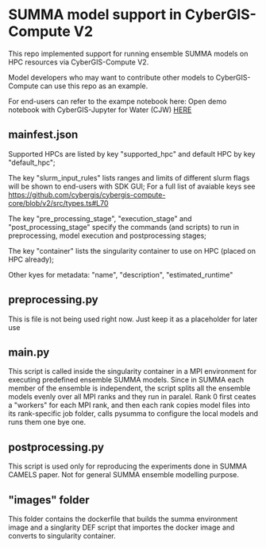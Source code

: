 # SUMMA model support in CyberGIS-Compute V2

This repo implemented support for running ensemble SUMMA models on HPC resources via CyberGIS-Compute V2.

Model developers who may want to contribute other models to CyberGIS-Compute can use this repo as an example.

For end-users can refer to the exampe notebook here: Open demo notebook with CyberGIS-Jupyter for Water (CJW) <a href="http://go.illinois.edu/cybergis-jupyter-water/hub/user-redirect/git-pull?repo=https%3A%2F%2Fgithub.com%2Fcybergis%2Fcybergis-compute-v2-summa&urlpath=tree%2Fcybergis-compute-v2-summa%2Fsumma3_ensemble_hpc_compute-v2.ipynb&branch=main" target="_blank">HERE</a>

## mainfest.json

Supported HPCs are listed by key "supported_hpc" and default HPC by key "default_hpc";

The key "slurm_input_rules" lists ranges and limits of different slurm flags will be shown to end-users with SDK GUI; For a full list of avaiable keys see https://github.com/cybergis/cybergis-compute-core/blob/v2/src/types.ts#L70

The key "pre_processing_stage", "execution_stage" and "post_processing_stage" specify the commands (and scripts) to run in preprocessing, model execution and postprocessing stages;

The key "container" lists the singularity container to use on HPC (placed on HPC already);

Other kyes for metadata: "name", "description", "estimated_runtime"

## preprocessing.py

This is file is not being used right now. Just keep it as a placeholder for later use

## main.py

This script is called inside the singularity container in a MPI environment for executing predefined ensemble SUMMA models. Since in SUMMA each member of the ensemble is independent, the script splits all the ensemble models evenly over all MPI ranks and they run in paralel.  Rank 0 first ceates a "workers" for each MPI rank, and then each rank copies model files into its rank-specific job folder, calls pysumma to configure the local models and runs them one bye one.

## postprocessing.py

This script is used only for reproducing the experiments done in SUMMA CAMELS paper. Not for general SUMMA ensemble modelling purpose.

## "images" folder

This folder contains the dockerfile that builds the summa environment image and a singlarity DEF script that importes the docker image and converts to singularity container.

